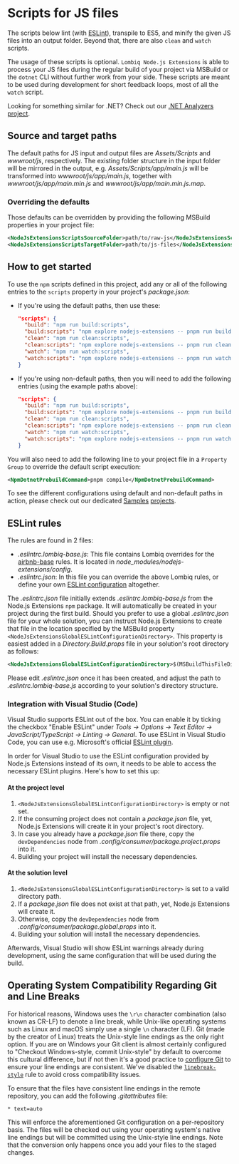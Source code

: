 # Scripts for JS files



The scripts below lint (with [ESLint](https://eslint.org/)), transpile to ES5, and minify the given JS files into an output folder. Beyond that, there are also `clean` and `watch` scripts.

The usage of these scripts is optional. `Lombiq Node.js Extensions` is able to process your JS files during the regular build of your project via MSBuild or the `dotnet` CLI without further work from your side. These scripts are meant to be used during development for short feedback loops, most of all the `watch` script.

Looking for something similar for .NET? Check out our [.NET Analyzers project](https://github.com/Lombiq/.NET-Analyzers).


## Source and target paths

The default paths for JS input and output files are *Assets/Scripts* and *wwwroot/js*, respectively. The existing folder structure in the input folder will be mirrored in the output, e.g. *Assets/Scripts/app/main.js* will be transformed into *wwwroot/js/app/main.js*, together with *wwwroot/js/app/main.min.js* and *wwwroot/js/app/main.min.js.map*.

### Overriding the defaults

Those defaults can be overridden by providing the following MSBuild properties in your project file:

```xml
<NodeJsExtensionsScriptsSourceFolder>path/to/raw-js</NodeJsExtensionsScriptsSourceFolder>
<NodeJsExtensionsScriptsTargetFolder>path/to/js-files</NodeJsExtensionsScriptsTargetFolder>
```


## How to get started

To use the `npm` scripts defined in this project, add any or all of the following entries to the `scripts` property in your project's *package.json*:

- If you're using the default paths, then use these:

  ```json
  "scripts": {
    "build": "npm run build:scripts",
    "build:scripts": "npm explore nodejs-extensions -- pnpm run build:scripts",
    "clean": "npm run clean:scripts",
    "clean:scripts": "npm explore nodejs-extensions -- pnpm run clean:scripts",
    "watch": "npm run watch:scripts",
    "watch:scripts": "npm explore nodejs-extensions -- pnpm run watch:scripts",
  }
  ```

- If you're using non-default paths, then you will need to add the following entries (using the example paths above):

  ```json
  "scripts": {
    "build": "npm run build:scripts",
    "build:scripts": "npm explore nodejs-extensions -- pnpm run build:scripts --source=path/to/raw-js --target=path/to/js-files",
    "clean": "npm run clean:scripts",
    "clean:scripts": "npm explore nodejs-extensions -- pnpm run clean:scripts --target=path/to/js-files",
    "watch": "npm run watch:scripts",
    "watch:scripts": "npm explore nodejs-extensions -- pnpm run watch:scripts --source=path/to/raw-js --target=path/to/js-files",
  }
  ```

You will also need to add the following line to your project file in a `Property Group` to override the default script execution:

```xml
<NpmDotnetPrebuildCommand>pnpm compile</NpmDotnetPrebuildCommand>
```

To see the different configurations using default and non-default paths in action, please check out our dedicated [Samples](../../Lombiq.NodeJs.Extensions.Samples/Readme.md) [projects](../../Lombiq.NodeJs.Extensions.Samples.NuGet/Readme.md).


## ESLint rules

The rules are found in 2 files:
- *.eslintrc.lombiq-base.js*: This file contains Lombiq overrides for the [airbnb-base](https://www.npmjs.com/package/eslint-config-airbnb-base) rules. It is located in *node_modules/nodejs-extensions/config*.
- *.eslintrc.json*: In this file you can override the above Lombiq rules, or define your own [ESLint configuration](https://eslint.org/docs/user-guide/configuring/configuration-files) altogether.

The *.eslintrc.json* file initially extends *.eslintrc.lombiq-base.js* from the Node.js Extensions `npm` package. It will automatically be created in your project during the first build. Should you prefer to use a global *.eslintrc.json* file for your whole solution, you can instruct Node.js Extensions to create that file in the location specified by the MSBuild property `<NodeJsExtensionsGlobalESLintConfigurationDirectory>`. This property is easiest added in a *Directory.Build.props* file in your solution's root directory as follows:

```xml
<NodeJsExtensionsGlobalESLintConfigurationDirectory>$(MSBuildThisFileDirectory)</NodeJsExtensionsGlobalESLintConfigurationDirectory>
```

Please edit *.eslintrc.json* once it has been created, and adjust the path to *.eslintrc.lombiq-base.js* according to your solution's directory structure.

### Integration with Visual Studio (Code)

Visual Studio supports ESLint out of the box. You can enable it by ticking the checkbox "Enable ESLint" under *Tools → Options → Text Editor → JavaScript/TypeScript → Linting → General*. To use ESLint in Visual Studio Code, you can use e.g. Microsoft's official [ESLint plugin](https://marketplace.visualstudio.com/items?itemName=dbaeumer.vscode-eslint).

In order for Visual Studio to use the ESLint configuration provided by Node.js Extensions instead of its own, it needs to be able to access the necessary ESLint plugins. Here's how to set this up:

#### At the project level

1. `<NodeJsExtensionsGlobalESLintConfigurationDirectory>` is empty or not set.
2. If the consuming project does not contain a *package.json* file, yet, Node.js Extensions will create it in your project's root directory.
3. In case you already have a *package.json* file there, copy the `devDependencies` node from *.config/consumer/package.project.props* into it.
4. Building your project will install the necessary dependencies.

#### At the solution level

1. `<NodeJsExtensionsGlobalESLintConfigurationDirectory>` is set to a valid directory path.
2. If a *package.json* file does not exist at that path, yet, Node.js Extensions will create it.
3. Otherwise, copy the `devDependencies` node from *.config/consumer/package.global.props* into it.
4. Building your solution will install the necessary dependencies.

Afterwards, Visual Studio will show ESLint warnings already during development, using the same configuration that will be used during the build.


## Operating System Compatibility Regarding Git and Line Breaks

For historical reasons, Windows uses the `\r\n` character combination (also known as CR-LF) to denote a line break, while Unix-like operating systems such as Linux and macOS simply use a single `\n` character (LF). Git (made by the creator of Linux) treats the Unix-style line endings as the only right option. If you are on Windows your Git client is almost certainly configured to "Checkout Windows-style, commit Unix-style" by default to overcome this cultural difference, but if not then it's a good practice to [configure Git](https://git-scm.com/book/en/v2/Customizing-Git-Git-Configuration#_formatting_and_whitespace) to ensure your line endings are consistent. We've disabled the [`linebreak-style`](https://eslint.org/docs/rules/linebreak-style) rule to avoid cross compatibility issues.

To ensure that the files have consistent line endings in the remote repository, you can add the following *.gitattributes* file:

```
* text=auto
```

This will enforce the aforementioned Git configuration on a per-repository basis. The files will be checked out using your operating system's native line endings but will be committed using the Unix-style line endings. Note that the conversion only happens once you add your files to the staged changes.
